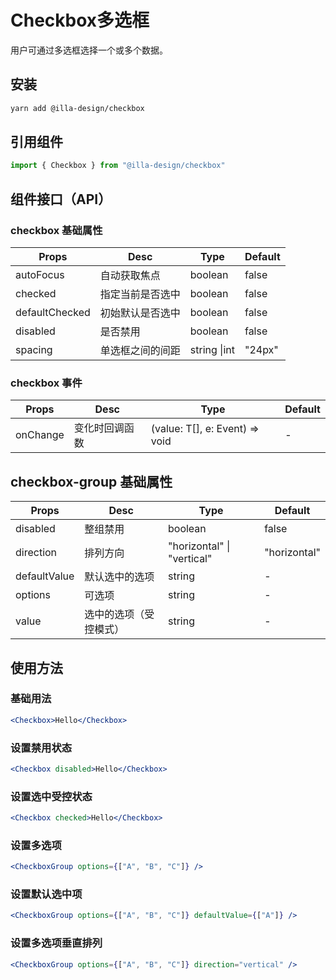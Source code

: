 # Checkbox多选框

用户可通过多选框选择一个或多个数据。

## 安装

```bash
yarn add @illa-design/checkbox
```

## 引用组件

```jsx
import { Checkbox } from "@illa-design/checkbox"
```

## 组件接口（API）

### checkbox 基础属性

| Props          | Desc             | Type         | Default |
| -------------- | ---------------- | ------------ | ------- |
| autoFocus      | 自动获取焦点     | boolean      | false   |
| checked        | 指定当前是否选中 | boolean      | false   |
| defaultChecked | 初始默认是否选中 | boolean      | false   |
| disabled       | 是否禁用         | boolean      | false   |
| spacing        | 单选框之间的间距 | string \|int | "24px"  |

### checkbox 事件

| Props    | Desc           | Type                           | Default |
| -------- | -------------- | ------------------------------ | ------- |
| onChange | 变化时回调函数 | (value: T[], e: Event) => void | -       |

## checkbox-group 基础属性

| Props        | Desc                   | Type                       | Default      |
| ------------ | ---------------------- | -------------------------- | ------------ |
| disabled     | 整组禁用               | boolean                    | false        |
| direction    | 排列方向               | "horizontal" \| "vertical" | "horizontal" |
| defaultValue | 默认选中的选项         | string                     | -            |
| options      | 可选项                 | string                     | -            |
| value        | 选中的选项（受控模式） | string                     | -            |

## 使用方法

### 基础用法

```jsx
<Checkbox>Hello</Checkbox>
```

### 设置禁用状态

```jsx
<Checkbox disabled>Hello</Checkbox>
```

### 设置选中受控状态

```jsx
<Checkbox checked>Hello</Checkbox>

```

### 设置多选项

```jsx
<CheckboxGroup options={["A", "B", "C"]} />
```

### 设置默认选中项

```jsx
<CheckboxGroup options={["A", "B", "C"]} defaultValue={["A"]} />
```

### 设置多选项垂直排列

```jsx
<CheckboxGroup options={["A", "B", "C"]} direction="vertical" />
```
